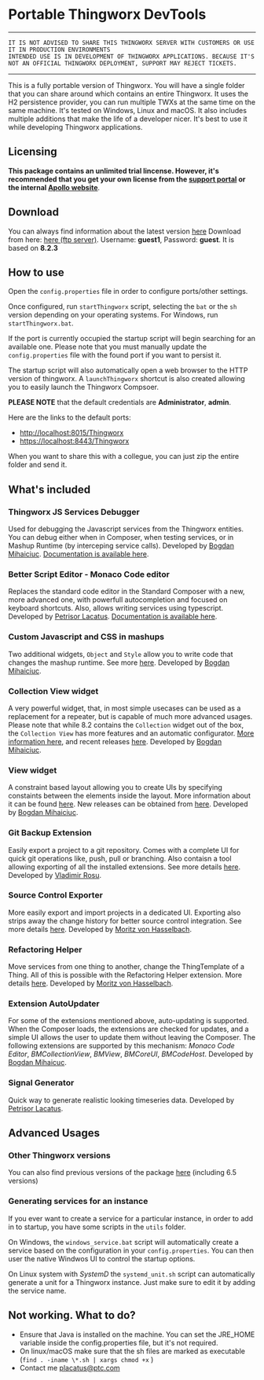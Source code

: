 # Portable Thingworx DevTools

***
    IT IS NOT ADVISED TO SHARE THIS THINGWORX SERVER WITH CUSTOMERS OR USE IT IN PRODUCTION ENVIRONMENTS
    INTENDED USE IS IN DEVELOPMENT OF THINGWORX APPLICATIONS. BECAUSE IT'S NOT AN OFFICIAL THINGWORX DEPLOYMENT, SUPPORT MAY REJECT TICKETS.
***

This is a fully portable version of Thingworx. You will have a single folder that you can share around which contains an entire Thingworx. It uses the H2 persistence provider, you can run multiple TWXs at the same time on the same machine. It's tested on Windows, Linux and macOS.
It also includes multiple additions that make the life of a developer nicer. It's best to use it while developing Thingworx applications.

## Licensing

**This package contains an unlimited trial lincense. However, it's recommended that you get your own license from the [support portal](https://support.ptc.com/apps/licensePortal/auth/ssl/index?wcn=341) or the internal [Apollo website](http://apollo.ptcnet.ptc.com/Procedures/ThingXRequest.html)**.

## Download

You can always find information about the latest version [here](http://roicentersvn/placatus/ThingworxPortableScripts/src/branch/master/thingworx/README_Devtools.md)
Download from here: [here (ftp server)](ftp://rostorage.ptcnet.ptc.com/SHARE/Petrisor/Thingworx/Thingworx%208.2%20DevTools.zip). Username: **guest1**, Password: **guest**. It is based on **8.2.3**

## How to use

Open the `config.properties` file in order to configure ports/other settings. 

Once configured, run `startThingworx` script, selecting the `bat` or the `sh` version depending on your operating systems. For Windows, run `startThingworx.bat`.

If the port is currently occupied the startup script will begin searching for an available one. Please note that you must manually update the `config.properties` file with the found port if you want to persist it.

The startup script will also automatically open a web browser to the HTTP version of thingworx. A `launchThingworx` shortcut is also created allowing you to easily launch the Thingworx Compsoer.

**PLEASE NOTE** that the default credentials are **Administrator**, **admin**.

Here are the links to the default ports:

* [http://localhost:8015/Thingworx](http://localhost:8015/Thingworx)
* [https://localhost:8443/Thingworx](https://localhost:8443/Thingworx)

When you want to share this with a collegue, you can just zip the entire folder and send it.

## What's included

### Thingworx JS Services Debugger

Used for debugging the Javascript services from the Thingworx entities. You can debug either when in Composer, when testing services, or in Mashup Runtime (by interceping service calls). Developed by [Bogdan Mihaiciuc](mailto:bmihaiciuc@ptc.com).
[Documentation is available here](https://share.ptc.com/sites/sales/ic/IoT%20Presales%20Enablement/Shared%20Documents/Custom%20Extensions%20and%20Edge%20MicroServers/Thingworx%20Services%20Debugger%20-%20User%20Guide.pdf).

### Better Script Editor - Monaco Code editor

Replaces the standard code editor in the Standard Composer with a new, more advanced one, with powerfull autocompletion and focused on keyboard shortcuts. Also, allows writing services using typescript. Developed by [Petrisor Lacatus](mailto:placatus@ptc.com).
[Documentation is available here](http://roicentersvn/placatus/MonacoScriptEditorWidget).

### Custom Javascript and CSS in mashups

Two additional widgets, `Object` and `Style` allow you to write code that changes the mashup runtime. See more [here](http://roicentersvn/BogdanMihaiciuc/BMCodeHost/releases). Developed by [Bogdan Mihaiciuc](mailto:bmihaiciuc@ptc.com).

### Collection View widget

A very powerful widget, that, in most simple usecases can be used as a replacement for a repeater, but is capable of much more advanced usages. Please note that while 8.2 contains the `Collection` widget out of the box, the `Collection View` has more features and an automatic configurator.
[More information here](https://share.ptc.com/sites/sales/ic/IoT%20Presales%20Enablement/blog/Lists/Posts/Post.aspx?ID=69), and recent releases [here](http://roicentersvn/BogdanMihaiciuc/BMCollectionView/releases). Developed by [Bogdan Mihaiciuc](mailto:bmihaiciuc@ptc.com).

### View widget

A constraint based layout allowing you to create UIs by specifying constaints between the elements inside the layout. More information about it can be found [here](http://roicentersvn/BogdanMihaiciuc/BMCoreUI/releases#bmview). New releases can be obtained from [here](http://roicentersvn/BogdanMihaiciuc/BMView/releases). Developed by [Bogdan Mihaiciuc](mailto:bmihaiciuc@ptc.com).

### Git Backup Extension

Easily export a project to a git repository. Comes with a complete UI for quick git operations like, push, pull or branching. Also contaisn a tool allowing exporting of all the installed extensions. See more details [here](https://ptccloud-my.sharepoint.com/personal/vrosu_ptc_com/_layouts/15/onedrive.aspx?slrid=cf51609e-1087-5000-8c32-84baf7a5a1a7&id=%2Fpersonal%2Fvrosu_ptc_com%2FDocuments%2FGit%20Backup%20Extension&FolderCTID=0x012000DE84CCB884F1A24A94064FADC5B33B6F). Developed by [Vladimir Rosu](vrosu@ptc.com).

### Source Control Exporter

More easily export and import projects in a dedicated UI. Exporting also strips away the change history for better source control integration. See more details [here](https://share.ptc.com/sites/sales/ic/IoT%20Presales%20Enablement/blog/Lists/Posts/Post.aspx?ID=73). Developed by [Moritz von Hasselbach](mailto:mvonhasselbach@ptc.com).

### Refactoring Helper

Move services from one thing to another, change the ThingTemplate of a Thing. All of this is possible with the Refactoring Helper extension. More details [here](https://share.ptc.com/sites/sales/ic/IoT%20Presales%20Enablement/blog/Lists/Posts/Post.aspx?ID=74). Developed by [Moritz von Hasselbach](mailto:mvonhasselbach@ptc.com).

### Extension AutoUpdater

For some of the extensions mentioned above, auto-updating is supported. When the Composer loads, the extensions are checked for updates, and a simple UI allows the user to update them without leaving the Composer. The following extensions are supported by this mechanism: _Monaco Code Editor_, _BMCollectionView_, _BMView_, _BMCoreUI_, _BMCodeHost_. Developed by [Bogdan Mihaicuc](mailto:bmihaiciuc@ptc.com).

### Signal Generator

Quick way to generate realistic looking timeseries data. Developed by [Petrisor Lacatus](mailto:placatus@ptc.com).

## Advanced Usages

### Other Thingworx versions

You can also find previous versions of the package [here](ftp://rostorage.ptcnet.ptc.com/SHARE/Petrisor/Thingworx/) (including 6.5 versions)

### Generating services for an instance

If you ever want to create a service for a particular instance, in order to add in to startup, you have some scripts in the `utils` folder.

On Windows, the `windows_service.bat` script will automatically create a service based on the configuration in your `config.properties`. You can then user the native Windwos UI to control the startup options.

On Linux system with _SystemD_ the `systemd_unit.sh` script can automatically generate a unit for a Thingworx instance. Just make sure to edit it by adding the service name.

## **Not working. What to do?**

* Ensure that Java is installed on the machine. You can set the JRE_HOME variable inside the config.properties file, but it's not required.
* On linux/macOS make sure that the sh files are marked as executable (`find . -iname \*.sh | xargs chmod +x` )
* Contact me [placatus@ptc.com](mailto:placatus@ptc.com)